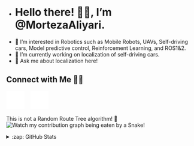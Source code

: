 - # Hello there! 👋🏻, I’m @MortezaAliyari.
- 👀 I’m interested in Robotics such as Mobile Robots, UAVs, Self-driving cars, Model predictive control, Reinforcement Learning, and ROS1&2. 
- 🌱 I’m currently working on localization of self-driving cars.
- 💬 Ask me about localization here!
## Connect with Me 🤝🏻
   [![website](./img/linkedin-dark.svg)](www.linkedin.com/in/morteza-aliyari-1609a1107)
&nbsp;&nbsp;
   [![website](./img/youtube-dark.svg)](https://www.youtube.com/channel/UCyRBig4xgAdaRdIz14Xymrg)
&nbsp;&nbsp;

This is not a Random Route Tree algorithm! 🐍
![Watch my contribution graph being eaten by a Snake!](https://raw.githubusercontent.com/praveenscience/praveenscience/master/soc/snake.svg)
<details>
  <summary>:zap: GitHub Stats</summary>

  <img align="left" alt="MortezaAliyari's GitHub Stats" src="https://github-readme-stats.vercel.app/api?username=MortezaAliyari&show_icons=true&hide_border=false&title_color=ff652f&icon_color=FFE400&bg_color=09131B&text_color=ffffff&border_color=0c1a25" />

</details>

[youtube]:https://www.youtube.com/channel/UCyRBig4xgAdaRdIz14Xymrg
[instagram]: https://instagram.com
[linkedin]: www.linkedin.com/in/morteza-aliyari-1609a1107

